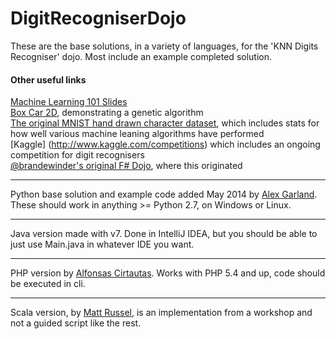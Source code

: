 DigitRecogniserDojo
===================

These are the base solutions, in a variety of languages, for the 'KNN Digits Recogniser' dojo.  Most include an example completed solution.

#### Other useful links

[Machine Learning 101 Slides](http://prezi.com/l_ruueyhli9e/machine-learning-101/?utm_campaign=share&utm_medium=copy)  
[Box Car 2D](http://boxcar2d.com/), demonstrating a genetic algorithm  
[The original MNIST hand drawn character dataset](http://yann.lecun.com/exdb/mnist/), which includes stats for how well various machine leaning algorithms have performed  
[Kaggle] (http://www.kaggle.com/competitions) which includes an ongoing competition for digit recognisers  
[@brandewinder's original F# Dojo](https://github.com/c4fsharp/Dojo-Digits-Recognizer), where this originated  

*******************************************************************************

Python base solution and example code added May 2014 by [Alex Garland](https://github.com/alexdgarland).
These should work in anything >= Python 2.7, on Windows or Linux.

*******************************************************************************

Java version made with v7.  Done in IntelliJ IDEA, but you should be able to just use Main.java in whatever IDE you want.

*******************************************************************************

PHP version by [Alfonsas Cirtautas](https://github.com/acirtautas). Works with PHP 5.4 and up, code should be executed in cli.

*******************************************************************************

Scala version, by [Matt Russel](https://github.com/mdr), is an implementation from a workshop and not a guided script like the rest.
